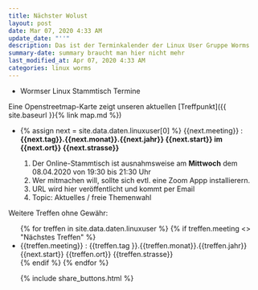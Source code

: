 ```yaml
---
title: Nächster Wolust
layout: post
date: Mar 07, 2020 4:33 AM
update_date: "''"
description: Das ist der Terminkalender der Linux User Gruppe Worms
summary-date: summary braucht man hier nicht mehr
last_modified_at: Apr 07, 2020 4:33 AM
categories: linux worms
---
```


<ul>
<li>Wormser Linux Stammtisch Termine</li>
</ul>
<!--Wer sich für Linux oder andere freie Betriebssysteme interessiert und aus der Gegend in und um Worms kommt, der ist bei uns herzlich willkommen. Stelle Deine Projekte, Probleme und Lösungen vor! Tipps für Anfänger und Umsteiger. -->

Eine Openstreetmap-Karte zeigt unseren aktuellen [Treffpunkt]({{ site.baseurl }}{% link map.md %})

<ul>
<li>
{% assign next = site.data.daten.linuxuser[0] %}
{{next.meeting}} :
<strong> {{next.tag}}.{{next.monat}}.{{next.jahr}} {{next.start}} im {{next.ort}} {{next.strasse}} </strong>
<div class="well">
<ol>
<li>Der Online-Stammtisch ist ausnahmsweise am <strong>Mittwoch</strong> dem 08.04.2020 von 19:30 bis 21:30 Uhr</li>
<li>Wer mitmachen will, sollte sich evtl. eine Zoom Appp installierern.</li>
<li>URL wird hier veröffentlicht und kommt per Email</li>
<li>Topic: Aktuelles / freie Themenwahl </li>
</ol>
</div>
</li>
</ul>


Weitere Treffen ohne Gewähr:
<ul>
{% for treffen  in site.data.daten.linuxuser %}
   {% if treffen.meeting <> "Nächstes Treffen" %}
 <li>
 {{treffen.meeting}} :
     {{treffen.tag }}.{{treffen.monat}}.{{treffen.jahr}} {{next.start}} {{treffen.ort}} {{treffen.strasse}}
 </li>  
  {% endif %}
{% endfor %}


{% include share_buttons.html %}
